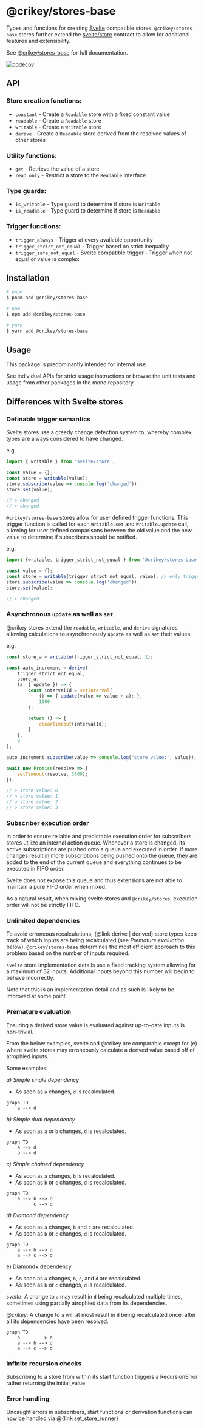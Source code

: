 # @crikey/stores-base

Types and functions for creating [Svelte](https://svelte.dev/) compatible stores.
`@crikey/stores-base` stores further extend the [svelte/store](https://svelte.dev/docs#run-time-svelte-store)
contract to allow for additional features and extensibility.

See [@crikey/stores-base](https://whenderson.github.io/stores-mono/modules/_crikey_stores_base.html) for full documentation.

[![codecov](https://codecov.io/gh/WHenderson/stores-mono/branch/master/graph/badge.svg?token=RD1EUK6Y04&flag=stores-base)](https://codecov.io/gh/WHenderson/stores-mono)

## API

### Store creation functions:
* `constant` - Create a `Readable` store with a fixed constant value
* `readable` - Create a `Readable` store
* `writable` - Create a `Writable` store
* `derive`   - Create a `Readable` store derived from the resolved values of other stores

### Utility functions:
* `get` - Retrieve the value of a store
* `read_only` - Restrict a store to the `Readable` interface

### Type guards:
* `is_writable` - Type guard to determine if store is `Writable`
* `is_readable` - Type guard to determine if store is `Readable`

### Trigger functions:
* `trigger_always` - Trigger at every available opportunity
* `trigger_strict_not_equal` - Trigger based on strict inequality
* `trigger_safe_not_equal` - Svelte compatible trigger - Trigger when not equal or value is complex

## Installation

```bash
# pnpm
$ pnpm add @crikey/stores-base

# npm
$ npm add @crikey/stores-base

# yarn
$ yarn add @crikey/stores-base
```

## Usage

This package is predominantly intended for internal use.

See individual APIs for strict usage instructions or browse the unit tests and usage from other packages in the mono repository.

## Differences with Svelte stores

### Definable trigger semantics
Svelte stores use a greedy change detection system to, whereby complex types are always considered to have changed.

e.g.
```ts
import { writable } from 'svelte/store';

const value = {};
const store = writable(value);
store.subscribe(value => console.log('changed'));
store.set(value);

// > changed
// > changed
```

`@crikey/stores-base` stores allow for user defined trigger functions. This trigger function is
called for each `Writable.set` and `Writable.update` call, allowing for user defined
comparisons between the old value and the new value to determine if subscribers should be notified.

e.g.

```ts
import {writable, trigger_strict_not_equal } from '@crikey/stores-base';

const value = {};
const store = writable(trigger_strict_not_equal, value); // only trigger if old_value !== new_value
store.subscribe(value => console.log('changed'));
store.set(value);

// > changed
```

### Asynchronous `update` as well as `set`

@crikey stores extend the `readable`, `writable`, and `derive` signatures
allowing calculations to asynchronously `update` as well as `set` their values.

e.g.
```ts
const store_a = writable(trigger_strict_not_equal, 1);

const auto_increment = derive(
    trigger_strict_not_equal,
    store_a,
    (a, { update }) => {
        const intervalId = setInterval(
            () => { update(value => value + a); },
            1000
        );

        return () => {
            clearTimeout(intervalId);
        }
    },
    0
);

auto_increment.subscribe(value => console.log('store value:', value));

await new Promise(resolve => {
    setTimeout(resolve, 3800);
});

// > store value: 0
// > store value: 1
// > store value: 2
// > store value: 3
```

### Subscriber execution order
In order to ensure reliable and predictable execution order for subscribers, stores utilize an internal action queue.
Whenever a store is changed, its active subscriptions are pushed onto a queue and executed in order. If more changes
result in more subscriptions being pushed onto the queue, they are added to the end of the current queue and everything
continues to be executed in FIFO order.

Svelte does not expose this queue and thus extensions are not able to maintain a pure FIFO order when mixed.

As a natural result, when mixing svelte stores and `@crikey/stores`, execution order will not be strictly FIFO.

### Unlimited dependencies
To avoid erroneous recalculations, {@link derive | derived} store types keep track of which inputs are being
recalculated (see _Premature evaluation_ below). `@crikey/stores-base` determines the most efficient approach
to this problem based on the number of inputs required.

`svelte` store implementation details use a fixed tracking system allowing for a maximum of 32 inputs. Additional
inputs beyond this number will begin to behave incorrectly.

Note that this is an implementation detail and as such is likely to be improved at some point.

### Premature evaluation
Ensuring a derived store value is evaluated against up-to-date inputs is non-trivial.

From the below examples, svelte and @crikey are comparable except for (e) where svelte stores may erroneously calculate
a derived value based off of atrophied inputs.

Some examples:

_a) Simple single dependency_
* As soon as `a` changes, `d` is recalculated.
```mermaid
graph TD
    a --> d
```

_b) Simple dual dependency_
* As soon as `a` or `b` changes, `d` is recalculated.
```mermaid
graph TD
    a --> d
    b --> d
```

_c) Simple chained dependency_
* As soon as `a` changes, `b` is recalculated.
* As soon as `b` or `c` changes, `d` is recalculated.
```mermaid
graph TD
    a --> b --> d
          c --> d
```

_d) Diamond dependency_
* As soon as `a` changes, `b` and `c` are recalculated.
* As soon as `b` or `c` changes, `d` is recalculated.

```mermaid
graph TD
    a --> b --> d
    a --> c --> d
```

e) Diamond+ dependency
* As soon as `a` changes, `b`, `c`, and `d` are recalculated.
* As soon as `b` or `c` changes, `d` is recalculated.

_svelte_:
A change to `a` may result in `d` being recalculated multiple times, sometimes using partially atrophied data from its
dependencies.

_@crikey_:
A change to `a` will at most result in `d` being recalculated once, after all its dependencies have been resolved.
```mermaid
graph TD
    a       --> d
    a --> b --> d
    a --> c --> d
```

### Infinite recursion checks
Subscribing to a store from within its start function triggers a RecursionError rather returning the initial_value

### Error handling
Uncaught errors in subscribers, start functions or derivation functions can now be handled via @{link set_store_runner}
